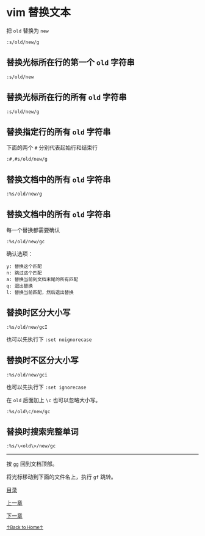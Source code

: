 # vim 替换文本

把 `old` 替换为 `new`

```
:s/old/new/g
```

## 替换光标所在行的第一个 `old` 字符串

```
:s/old/new
```

## 替换光标所在行的所有 `old` 字符串

```
:s/old/new/g
```

## 替换指定行的所有 `old` 字符串

下面的两个 `#` 分别代表起始行和结束行

```
:#,#s/old/new/g
```

## 替换文档中的所有 `old` 字符串

```
:%s/old/new/g
```

## 替换文档中的所有 `old` 字符串

每一个替换都需要确认

```
:%s/old/new/gc
```

确认选项：

```
y: 替换这个匹配
n: 跳过这个匹配
a: 替换当前到文档末尾的所有匹配
q: 退出替换
l: 替换当前匹配，然后退出替换
```

## 替换时区分大小写

```
:%s/old/new/gcI
```

也可以先执行下 `:set noignorecase`

## 替换时不区分大小写

```
:%s/old/new/gci
```

也可以先执行下 `:set ignorecase`

在 `old` 后面加上 `\c` 也可以忽略大小写。

```
:%s/old\c/new/gc
```

## 替换时搜索完整单词

```
:%s/\<old\>/new/gc
```

* * *

按 `gg` 回到文档顶部。

将光标移动到下面的文件名上，执行 `gf` 跳转。

[目录](README.md)

[上一章](README_vim_1.4_modify.md)

[下一章](README_vim_1.4_modify.md)

<a href='https://github.com/MDGSF/MyVim'><small>↑Back to Home↑</small></a>

